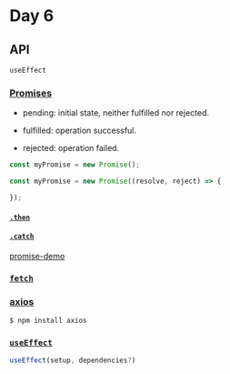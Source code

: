 # Day 6



## API
`useEffect`



### [Promises](https://developer.mozilla.org/en-US/docs/Web/JavaScript/Reference/Global_Objects/Promise)


- pending: initial state, neither fulfilled nor rejected.
<!-- .element: class="fragment" data-fragment-index="1" -->
- fulfilled: operation  successful.
<!-- .element: class="fragment" data-fragment-index="2" -->
- rejected: operation failed.
<!-- .element: class="fragment" data-fragment-index="3" -->


```javascript
const myPromise = new Promise();
```


```javascript
const myPromise = new Promise((resolve, reject) => {

});
```


#### [`.then`](https://developer.mozilla.org/en-US/docs/Web/JavaScript/Reference/Global_Objects/Promise/then)


#### [`.catch`](https://developer.mozilla.org/en-US/docs/Web/JavaScript/Reference/Global_Objects/Promise/catch)


[promise-demo]()



### [`fetch`](https://developer.mozilla.org/en-US/docs/Web/API/Fetch_API)



### [axios](https://axios-http.com/)


```bash
$ npm install axios
```



### [`useEffect`](https://react.dev/reference/react/useEffect)


```javascript
useEffect(setup, dependencies?)
```